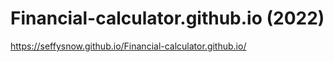 # Financial-calculator.github.io (2022)
 https://seffysnow.github.io/Financial-calculator.github.io/
